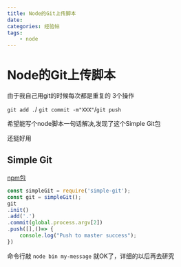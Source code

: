 ```yaml
---
title: Node的Git上传脚本
date: 
categories: 经验帖
tags: 
    - node
---
```


# Node的Git上传脚本

由于我自己用git的时候每次都是重复的 3个操作

`git add .`/ `git commit -m"XXX"`/`git push` 

希望能写个node脚本一句话解决,发现了这个Simple Git包

还挺好用

## Simple Git

[npm包](https://www.npmjs.com/package/simple-git)

```js
const simpleGit = require('simple-git');
const git = simpleGit();
git
.init()
.add('.')
.commit(global.process.argv[2])
.push([],()=> {
    console.log("Push to master success");
})
```

命令行敲 `node bin my-message` 就OK了，详细的以后再去研究